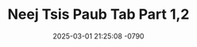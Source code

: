 ---
layout: movie-video-data
date: 2025-03-01 21:25:08 -0790
categories: movie

# Site Attributes
title: "Neej Tsis Paub Tab Part 1,2"
permalink: "/movie/Neej_Tsis_Paub_Tab_Part_1,2"

# Movie Attributes
synopsis: "Zaj dab neeg no ua qhia txog tib neeg lub neej, thaum pib ua neej mus txog rau thaum lub neej xaus. Yog ib zaj dab neeg zoo heev, yuav tsum tau saib zaj dab neeg no yus thiaj paub ua neej mus lawm yav tom ntej. Muaj tu siab thiab lom zem ntau yam nyob nrog rau hauv no. "
producer: "HVS Video Production"
director: ""
writer: ""
video_link: "https://youtu.be/A5qLnL2A7ik?si=8_AxesLkw79wspmo"
genre: "Drama"
year: ""
release_type: ""
storage: "Center for Hmong Studies"
thumbnail: "/assets/images/movie_thumbnails/Neej Tsis Paub Tab Part 1,2.jpeg"
publishing_company: "HVS Video Production"

# Sequels + Parts
base_movie: ""
total_parts: 
sequel: ""

# Movie Cast
cast:
#VALUE!
---